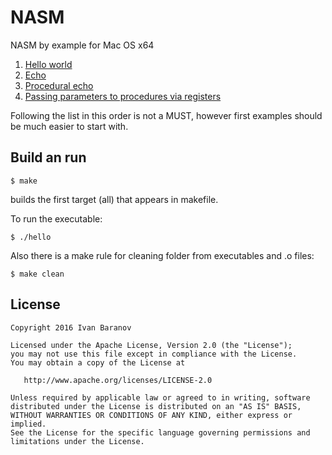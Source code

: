 NASM
====
NASM by example for Mac OS x64

1. [Hello world](hello/)
2. [Echo](echo/)
3. [Procedural echo](echo-procedural/)
4. [Passing parameters to procedures via registers](echo-parameters-via-registers/)

Following the list in this order is not a MUST, however first examples should be much easier to start with.

Build an run
------------
`$ make`

builds the first target (all) that appears in makefile.

To run the executable:

`$ ./hello`

Also there is a make rule for cleaning folder from executables and .o files:

`$ make clean`

License
-------

```
Copyright 2016 Ivan Baranov

Licensed under the Apache License, Version 2.0 (the "License");
you may not use this file except in compliance with the License.
You may obtain a copy of the License at

   http://www.apache.org/licenses/LICENSE-2.0

Unless required by applicable law or agreed to in writing, software
distributed under the License is distributed on an "AS IS" BASIS,
WITHOUT WARRANTIES OR CONDITIONS OF ANY KIND, either express or implied.
See the License for the specific language governing permissions and
limitations under the License.
```
